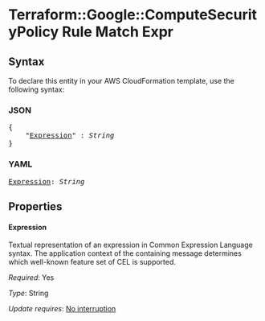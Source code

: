 # Terraform::Google::ComputeSecurityPolicy Rule Match Expr

## Syntax

To declare this entity in your AWS CloudFormation template, use the following syntax:

### JSON

<pre>
{
    "<a href="#expression" title="Expression">Expression</a>" : <i>String</i>
}
</pre>

### YAML

<pre>
<a href="#expression" title="Expression">Expression</a>: <i>String</i>
</pre>

## Properties

#### Expression

Textual representation of an expression in Common Expression Language syntax.
The application context of the containing message determines which well-known feature set of CEL is supported.

_Required_: Yes

_Type_: String

_Update requires_: [No interruption](https://docs.aws.amazon.com/AWSCloudFormation/latest/UserGuide/using-cfn-updating-stacks-update-behaviors.html#update-no-interrupt)

